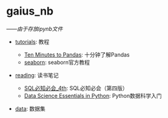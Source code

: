 # gaius_nb
*——由于存放ipynb文件*


- [tutorials](https://nbviewer.jupyter.org/github/gaiusyao/gaius_nb/tree/master/tutorials/index.ipynb): 教程
    - [Ten Minutes to Pandas](https://nbviewer.jupyter.org/github/gaiusyao/gaius_nb/blob/master/tutorials/Ten_Minutes_to_Pandas.ipynb): 十分钟了解Pandas
    - [seaborn](https://nbviewer.jupyter.org/github/gaiusyao/gaius_nb/blob/master/tutorials/seaborn/index.ipynb): seaborn官方教程


- [reading](https://nbviewer.jupyter.org/github/gaiusyao/gaius_nb/tree/master/reading/index.ipynb): 读书笔记
    - [SQL必知必会_4th](https://nbviewer.jupyter.org/github/gaiusyao/gaius_nb/blob/master/reading/SQL必知必会_4th/index.ipynb): SQL必知必会（第四版）
    - [Data Science Essentials in Python](https://nbviewer.jupyter.org/github/gaiusyao/gaius_nb/blob/master/reading/Data_Science_Essentials_in_Python/index.ipynb): Python数据科学入门


- [data](https://github.com/gaiusyao/gaius_nb/tree/master/data): 数据集

